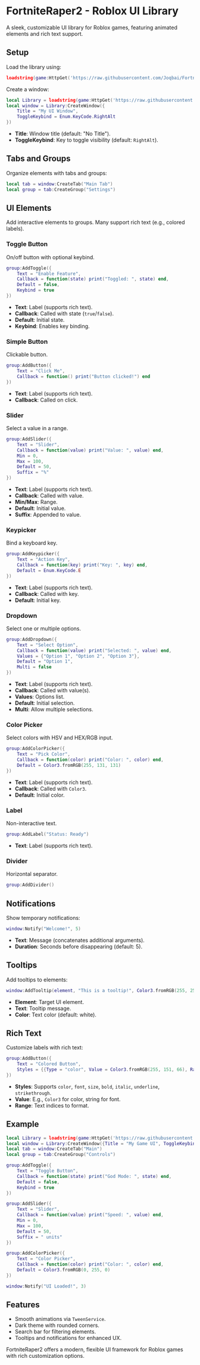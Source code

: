 # FortniteRaper2 - Roblox UI Library

A sleek, customizable UI library for Roblox games, featuring animated elements and rich text support.

## Setup

Load the library using:

```lua
loadstring(game:HttpGet('https://raw.githubusercontent.com/Joqbai/FortniteRaper/refs/heads/main/FortniteRaper2'))()
```

Create a window:

```lua
local Library = loadstring(game:HttpGet('https://raw.githubusercontent.com/Joqbai/FortniteRaper/refs/heads/main/FortniteRaper2'))()
local window = Library:CreateWindow({
    Title = "My UI Window",
    ToggleKeybind = Enum.KeyCode.RightAlt
})
```

- **Title**: Window title (default: "No Title").
- **ToggleKeybind**: Key to toggle visibility (default: `RightAlt`).

## Tabs and Groups

Organize elements with tabs and groups:

```lua
local tab = window:CreateTab("Main Tab")
local group = tab:CreateGroup("Settings")
```

## UI Elements

Add interactive elements to groups. Many support rich text (e.g., colored labels).

### Toggle Button
On/off button with optional keybind.

```lua
group:AddToggle({
    Text = "Enable Feature",
    Callback = function(state) print("Toggled: ", state) end,
    Default = false,
    Keybind = true
})
```

- **Text**: Label (supports rich text).
- **Callback**: Called with state (`true`/`false`).
- **Default**: Initial state.
- **Keybind**: Enables key binding.

### Simple Button
Clickable button.

```lua
group:AddButton({
    Text = "Click Me",
    Callback = function() print("Button clicked!") end
})
```

- **Text**: Label (supports rich text).
- **Callback**: Called on click.

### Slider
Select a value in a range.

```lua
group:AddSlider({
    Text = "Slider",
    Callback = function(value) print("Value: ", value) end,
    Min = 0,
    Max = 100,
    Default = 50,
    Suffix = "%"
})
```

- **Text**: Label (supports rich text).
- **Callback**: Called with value.
- **Min/Max**: Range.
- **Default**: Initial value.
- **Suffix**: Appended to value.

### Keypicker
Bind a keyboard key.

```lua
group:AddKeypicker({
    Text = "Action Key",
    Callback = function(key) print("Key: ", key) end,
    Default = Enum.KeyCode.E
})
```

- **Text**: Label (supports rich text).
- **Callback**: Called with key.
- **Default**: Initial key.

### Dropdown
Select one or multiple options.

```lua
group:AddDropdown({
    Text = "Select Option",
    Callback = function(value) print("Selected: ", value) end,
    Values = {"Option 1", "Option 2", "Option 3"},
    Default = "Option 1",
    Multi = false
})
```

- **Text**: Label (supports rich text).
- **Callback**: Called with value(s).
- **Values**: Options list.
- **Default**: Initial selection.
- **Multi**: Allow multiple selections.

### Color Picker
Select colors with HSV and HEX/RGB input.

```lua
group:AddColorPicker({
    Text = "Pick Color",
    Callback = function(color) print("Color: ", color) end,
    Default = Color3.fromRGB(255, 131, 131)
})
```

- **Text**: Label (supports rich text).
- **Callback**: Called with `Color3`.
- **Default**: Initial color.

### Label
Non-interactive text.

```lua
group:AddLabel("Status: Ready")
```

- **Text**: Label (supports rich text).

### Divider
Horizontal separator.

```lua
group:AddDivider()
```

## Notifications

Show temporary notifications:

```lua
window:Notify("Welcome!", 5)
```

- **Text**: Message (concatenates additional arguments).
- **Duration**: Seconds before disappearing (default: 5).

## Tooltips

Add tooltips to elements:

```lua
window:AddTooltip(element, "This is a tooltip!", Color3.fromRGB(255, 255, 255))
```

- **Element**: Target UI element.
- **Text**: Tooltip message.
- **Color**: Text color (default: white).

## Rich Text

Customize labels with rich text:

```lua
group:AddButton({
    Text = "Colored Button",
    Styles = {{Type = "color", Value = Color3.fromRGB(255, 151, 66), Range = {1, 7}}}
})
```

- **Styles**: Supports `color`, `font`, `size`, `bold`, `italic`, `underline`, `strikethrough`.
- **Value**: E.g., `Color3` for color, string for font.
- **Range**: Text indices to format.

## Example

```lua
local Library = loadstring(game:HttpGet('https://raw.githubusercontent.com/Joqbai/FortniteRaper/refs/heads/main/FortniteRaper2'))()
local window = Library:CreateWindow({Title = "My Game UI", ToggleKeybind = Enum.KeyCode.RightShift})
local tab = window:CreateTab("Main")
local group = tab:CreateGroup("Controls")

group:AddToggle({
    Text = "Toggle Button",
    Callback = function(state) print("God Mode: ", state) end,
    Default = false,
    Keybind = true
})

group:AddSlider({
    Text = "Slider",
    Callback = function(value) print("Speed: ", value) end,
    Min = 0,
    Max = 100,
    Default = 50,
    Suffix = " units"
})

group:AddColorPicker({
    Text = "Color Picker",
    Callback = function(color) print("Color: ", color) end,
    Default = Color3.fromRGB(0, 255, 0)
})

window:Notify("UI Loaded!", 3)
```

## Features

- Smooth animations via `TweenService`.
- Dark theme with rounded corners.
- Search bar for filtering elements.
- Tooltips and notifications for enhanced UX.

FortniteRaper2 offers a modern, flexible UI framework for Roblox games with rich customization options.
